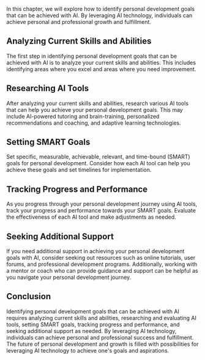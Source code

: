

In this chapter, we will explore how to identify personal development goals that can be achieved with AI. By leveraging AI technology, individuals can achieve personal and professional growth and fulfillment.

Analyzing Current Skills and Abilities
--------------------------------------

The first step in identifying personal development goals that can be achieved with AI is to analyze your current skills and abilities. This includes identifying areas where you excel and areas where you need improvement.

Researching AI Tools
--------------------

After analyzing your current skills and abilities, research various AI tools that can help you achieve your personal development goals. This may include AI-powered tutoring and brain-training, personalized recommendations and coaching, and adaptive learning technologies.

Setting SMART Goals
-------------------

Set specific, measurable, achievable, relevant, and time-bound (SMART) goals for personal development. Consider how each AI tool can help you achieve these goals and set timelines for implementation.

Tracking Progress and Performance
---------------------------------

As you progress through your personal development journey using AI tools, track your progress and performance towards your SMART goals. Evaluate the effectiveness of each AI tool and make adjustments as needed.

Seeking Additional Support
--------------------------

If you need additional support in achieving your personal development goals with AI, consider seeking out resources such as online tutorials, user forums, and professional development programs. Additionally, working with a mentor or coach who can provide guidance and support can be helpful as you navigate your personal development journey.

Conclusion
----------

Identifying personal development goals that can be achieved with AI requires analyzing current skills and abilities, researching and evaluating AI tools, setting SMART goals, tracking progress and performance, and seeking additional support as needed. By leveraging AI technology, individuals can achieve personal and professional success and fulfillment. The future of personal development and growth is filled with possibilities for leveraging AI technology to achieve one's goals and aspirations.
